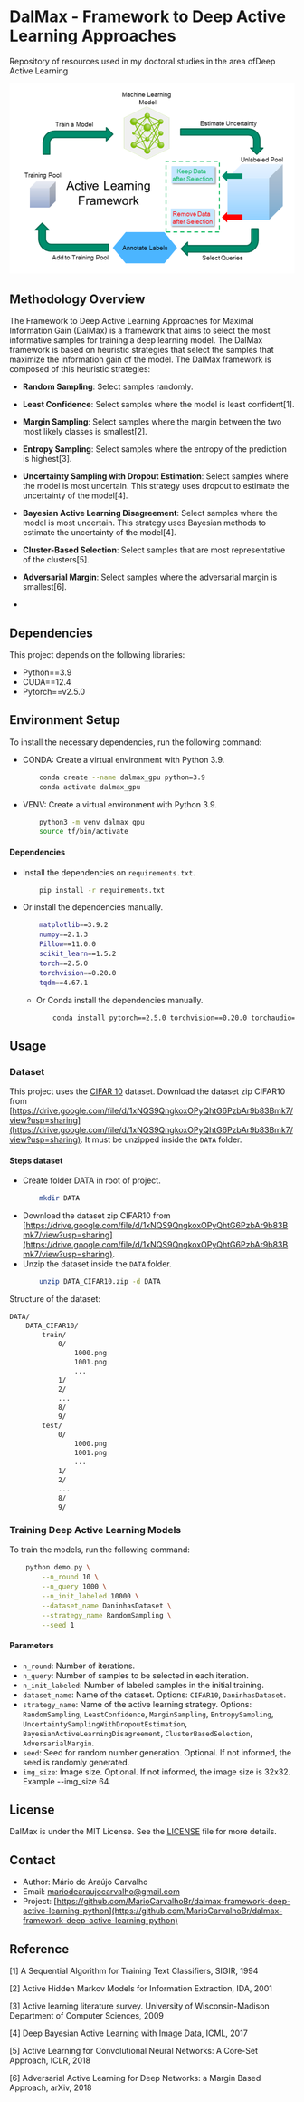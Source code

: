 # DalMax - Framework to Deep Active Learning Approaches
Repository of resources used in my doctoral studies in the area of ​​Deep Active Learning

![Deep Active Learning Framework](assets/active-learning-framework.png)

## Methodology Overview
The Framework to Deep Active Learning Approaches for Maximal Information Gain (DalMax) is a framework that aims to select the most informative samples for training a deep learning model. The DalMax framework is based on heuristic strategies that select the samples that maximize the information gain of the model. The DalMax framework is composed of this heuristic strategies:
  
- **Random Sampling**: Select samples randomly.
- **Least Confidence**: Select samples where the model is least confident[1].
- **Margin Sampling**: Select samples where the margin between the two most likely classes is smallest[2].
- **Entropy Sampling**: Select samples where the entropy of the prediction is highest[3].
- **Uncertainty Sampling with Dropout Estimation**: Select samples where the model is most uncertain. This strategy uses dropout to estimate the uncertainty of the model[4].
- **Bayesian Active Learning Disagreement**: Select samples where the model is most uncertain. This strategy uses Bayesian methods to estimate the uncertainty of the model[4].
- **Cluster-Based Selection**: Select samples that are most representative of the clusters[5].
- **Adversarial Margin**: Select samples where the adversarial margin is smallest[6].

- 
## Dependencies
This project depends on the following libraries:
- Python==3.9
- CUDA==12.4
- Pytorch==v2.5.0

## Environment Setup
To install the necessary dependencies, run the following command:

 - CONDA: Create a virtual environment with Python 3.9.
    ```bash
        conda create --name dalmax_gpu python=3.9
        conda activate dalmax_gpu
    ```
 - VENV: Create a virtual environment with Python 3.9.
    ```bash
        python3 -m venv dalmax_gpu
        source tf/bin/activate   
    ```

#### Dependencies
 - Install the dependencies on `requirements.txt`.
    ```bash
        pip install -r requirements.txt
    ```
 - Or install the dependencies manually.
    ```bash
        matplotlib==3.9.2
        numpy==2.1.3
        Pillow==11.0.0
        scikit_learn==1.5.2
        torch==2.5.0
        torchvision==0.20.0
        tqdm==4.67.1

    ```
    - Or Conda install the dependencies manually.
        ```bash
            conda install pytorch==2.5.0 torchvision==0.20.0 torchaudio==2.5.0 pytorch-cuda=12.4 -c pytorch -c nvidia
        ```

## Usage

### Dataset
This project uses the [CIFAR 10](https://www.cs.toronto.edu/~kriz/cifar.html) dataset. 
Download the dataset zip CIFAR10 from [https://drive.google.com/file/d/1xNQS9QngkoxOPyQhtG6PzbAr9b83Bmk7/view?usp=sharing](https://drive.google.com/file/d/1xNQS9QngkoxOPyQhtG6PzbAr9b83Bmk7/view?usp=sharing). It must be unzipped inside the `DATA` folder.

#### Steps dataset
 - Create folder DATA in root of project.
    ```bash
        mkdir DATA
    ```
 - Download the dataset zip CIFAR10 from [https://drive.google.com/file/d/1xNQS9QngkoxOPyQhtG6PzbAr9b83Bmk7/view?usp=sharing](https://drive.google.com/file/d/1xNQS9QngkoxOPyQhtG6PzbAr9b83Bmk7/view?usp=sharing).
 - Unzip the dataset inside the `DATA` folder.
    ```bash
        unzip DATA_CIFAR10.zip -d DATA
    ```

Structure of the dataset:
```
DATA/
    DATA_CIFAR10/
        train/
            0/
                1000.png
                1001.png
                ...
            1/
            2/
            ...
            8/
            9/
        test/
            0/
                1000.png
                1001.png
                ...
            1/
            2/
            ...
            8/
            9/
```

### Training Deep Active Learning Models
To train the models, run the following command:
```bash
    python demo.py \
        --n_round 10 \
        --n_query 1000 \
        --n_init_labeled 10000 \
        --dataset_name DaninhasDataset \
        --strategy_name RandomSampling \
        --seed 1
```

#### Parameters
- `n_round`: Number of iterations.
- `n_query`: Number of samples to be selected in each iteration.
- `n_init_labeled`: Number of labeled samples in the initial training.
- `dataset_name`: Name of the dataset. Options: `CIFAR10`, `DaninhasDataset`.
- `strategy_name`: Name of the active learning strategy. Options: `RandomSampling`, `LeastConfidence`, `MarginSampling`, `EntropySampling`, `UncertaintySamplingWithDropoutEstimation`, `BayesianActiveLearningDisagreement`, `ClusterBasedSelection`, `AdversarialMargin`.
- `seed`: Seed for random number generation. Optional. If not informed, the seed is randomly generated.
- `img_size`: Image size. Optional. If not informed, the image size is 32x32. Example --img_size 64.

## License

DalMax is under the MIT License. See the [LICENSE](LICENSE) file for more details.

## Contact

- Author: Mário de Araújo Carvalho
- Email: mariodearaujocarvalho@gmail.com
- Project: [https://github.com/MarioCarvalhoBr/dalmax-framework-deep-active-learning-python](https://github.com/MarioCarvalhoBr/dalmax-framework-deep-active-learning-python)


## Reference

[1] A Sequential Algorithm for Training Text Classifiers, SIGIR, 1994

[2] Active Hidden Markov Models for Information Extraction, IDA, 2001

[3] Active learning literature survey. University of Wisconsin-Madison Department of Computer Sciences, 2009

[4] Deep Bayesian Active Learning with Image Data, ICML, 2017

[5] Active Learning for Convolutional Neural Networks: A Core-Set Approach, ICLR, 2018

[6] Adversarial Active Learning for Deep Networks: a Margin Based Approach, arXiv, 2018


